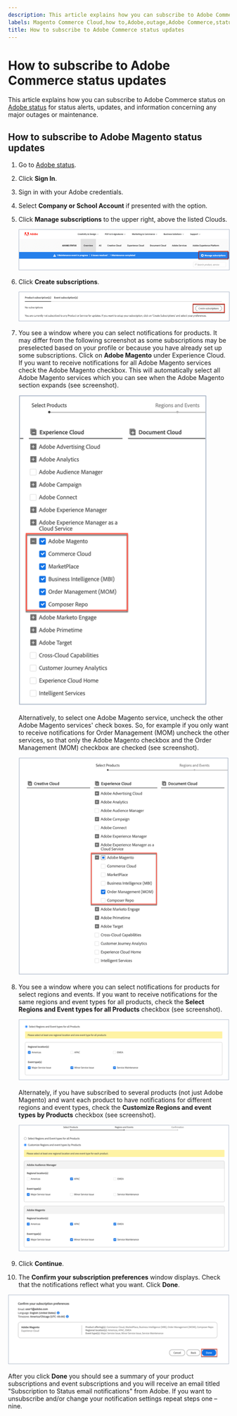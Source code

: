 ```yaml
---
description: This article explains how you can subscribe to Adobe Commerce status on [Adobe status](https://status.adobe.com) for status alerts, updates, and information concerning any major outages or maintenance.
labels: Magento Commerce Cloud,how to,Adobe,outage,Adobe Commerce,status updates
title: How to subscribe to Adobe Commerce status updates
---
```


# How to subscribe to Adobe Commerce status updates

This article explains how you can subscribe to Adobe Commerce status on [Adobe status](https://status.adobe.com) for status alerts, updates, and information concerning any major outages or maintenance.

## How to subscribe to Adobe Magento status updates

1. Go to [Adobe status](https://status.adobe.com).
1. Click **Sign In**.
1. Sign in with your Adobe credentials.
1. Select **Company or School Account** if presented with the option.
1. Click **Manage subscriptions** to the upper right, above the listed Clouds.

    ![adobe_status_manage_subscriptions.png](assets/adobe_status_manage_subscriptions.png)

1. Click **Create subscriptions**.

    ![create-subscription-adobe-status.png](assets/create-subscription-adobe-status.png)

1. You see a window where you can select notifications for products. It may differ from the following screenshot as some subscriptions may be preselected based on your profile or because you have already set up some subscriptions. Click on **Adobe Magento** under Experience Cloud. If you want to receive notifications for all Adobe Magento services check the Adobe Magento checkbox. This will automatically select all Adobe Magento services which you can see when the Adobe Magento section expands (see screenshot).

    ![subscribe_to_all_adobe_magento_services_notifications.png](assets/adobe_magento_all_services_notification.png)

    Alternatively, to select one Adobe Magento service, uncheck the other Adobe Magento services' check boxes. So, for example if you only want to receive notifications for Order Management (MOM) uncheck the other services, so that only the Adobe Magento checkbox and the Order Management (MOM) checkbox are checked (see screenshot).

    ![subscribe_to_one adobe_magento_service_notification.png](assets/adobe_magento_one_service_subscription.png)      

1. You see a window where you can select notifications for products for select regions and events. If you want to receive notifications for the same regions and event types for all products, check the **Select Regions and Event types for all Products** checkbox (see screenshot).

    ![select_adobe_notifications_by_regions_and_events.png](assets/adobe_notifications_regions_events.png)

    Alternately, if you have subscribed to several products (not just Adobe Magento) and want each product to have notifications for different regions and event types, check the **Customize Regions and event types by Products** checkbox (see screenshot).

    ![select_adobe_notifications_for_different_regions_and_events_by_product.png](assets/adobe_region_events_notifications_custom.png)

1. Click **Continue**.
1. The **Confirm your subscription preferences** window displays. Check that the notifications reflect what you want. Click **Done**.

  ![subscription_to_adobe_magento_notifications_confirmed.png](assets/adobe_status_notification_done.png)

After you click **Done** you should see a summary of your product subscriptions and event subscriptions and you will receive an email titled "Subscription to Status email notifications" from Adobe. If you want to unsubscribe and/or change your notification settings repeat steps one – nine.
